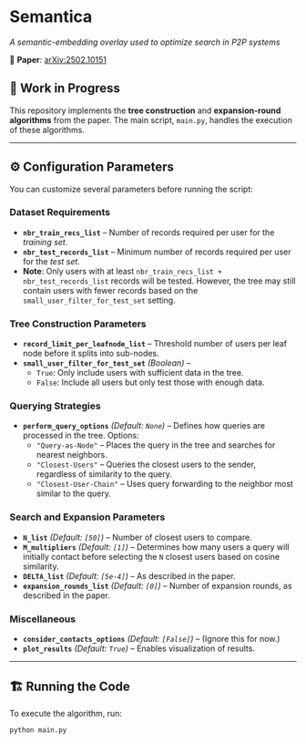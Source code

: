 # **Semantica**
*A semantic-embedding overlay used to optimize search in P2P systems*  

📄 **Paper**: [arXiv:2502.10151](https://arxiv.org/abs/2502.10151)  

## 🚧 Work in Progress

This repository implements the **tree construction** and **expansion-round algorithms** from the paper. The main script, `main.py`, handles the execution of these algorithms.

---

## ⚙️ Configuration Parameters

You can customize several parameters before running the script:

### **Dataset Requirements**
- **`nbr_train_recs_list`** – Number of records required per user for the *training set*.
- **`nbr_test_records_list`** – Minimum number of records required per user for the *test set*.
- **Note**: Only users with at least `nbr_train_recs_list + nbr_test_records_list` records will be tested. However, the tree may still contain users with fewer records based on the `small_user_filter_for_test_set` setting.

### **Tree Construction Parameters**
- **`record_limit_per_leafnode_list`** – Threshold number of users per leaf node before it splits into sub-nodes.
- **`small_user_filter_for_test_set`** *(Boolean)* – 
  - `True`: Only include users with sufficient data in the tree.  
  - `False`: Include all users but only test those with enough data.

### **Querying Strategies**
- **`perform_query_options`** *(Default: `None`)* – Defines how queries are processed in the tree. Options:
  - `"Query-as-Node"` – Places the query in the tree and searches for nearest neighbors.
  - `"Closest-Users"` – Queries the closest users to the sender, regardless of similarity to the query.
  - `"Closest-User-Chain"` – Uses query forwarding to the neighbor most similar to the query.

### **Search and Expansion Parameters**
- **`N_list`** *(Default: `[50]`)* – Number of closest users to compare.
- **`M_multipliers`** *(Default: `[1]`)* – Determines how many users a query will initially contact before selecting the `N` closest users based on cosine similarity.
- **`DELTA_list`** *(Default: `[5e-4]`)* – As described in the paper.
- **`expansion_rounds_list`** *(Default: `[0]`)* – Number of expansion rounds, as described in the paper.

### **Miscellaneous**
- **`consider_contacts_options`** *(Default: `[False]`)* – (Ignore this for now.)
- **`plot_results`** *(Default: `True`)* – Enables visualization of results.

---

## 🏗️ Running the Code
To execute the algorithm, run:

```bash
python main.py

